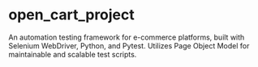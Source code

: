 # open_cart_project
An automation testing framework for e-commerce platforms, built with Selenium WebDriver, Python, and Pytest. Utilizes Page Object Model for maintainable and scalable test scripts.
